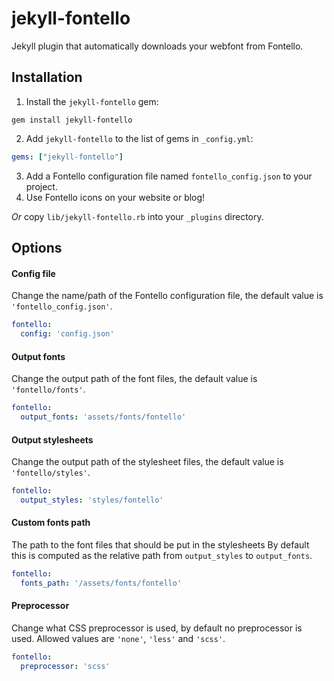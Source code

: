 # jekyll-fontello

Jekyll plugin that automatically downloads your webfont from Fontello.

## Installation

1. Install the `jekyll-fontello` gem:
```
gem install jekyll-fontello
```
2. Add `jekyll-fontello` to the list of gems in `_config.yml`:
```yaml
gems: ["jekyll-fontello"]
```
3. Add a Fontello configuration file named `fontello_config.json` to your project.
4. Use Fontello icons on your website or blog!

_Or_ copy `lib/jekyll-fontello.rb` into your `_plugins` directory.

## Options

#### Config file

Change the name/path of the Fontello configuration file, the default value is `'fontello_config.json'`.

```yaml
fontello:
  config: 'config.json'
```

#### Output fonts

Change the output path of the font files, the default value is `'fontello/fonts'`.

```yaml
fontello:
  output_fonts: 'assets/fonts/fontello'
```

#### Output stylesheets

Change the output path of the stylesheet files, the default value is `'fontello/styles'`.

```yaml
fontello:
  output_styles: 'styles/fontello'
```

#### Custom fonts path

The path to the font files that should be put in the stylesheets By default this is computed as the relative path from `output_styles` to `output_fonts`.

```yaml
fontello:
  fonts_path: '/assets/fonts/fontello'
```

#### Preprocessor

Change what CSS preprocessor is used, by default no preprocessor is used. Allowed values are `'none'`, `'less'` and `'scss'`.

```yaml
fontello:
  preprocessor: 'scss'
```
